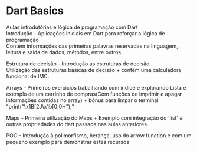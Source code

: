 # Dart Basics
Aulas introdutórias e lógica de programação com Dart<br />
Introdução - Aplicações iniciais em Dart para reforçar a lógica de programação<br />
Contém informações das primeiras palavras reservadas na linguagem, leitura e saída de dados, métodos, entre outros.<br />

Estrutura de decisão - Introdução as estruturas de decisão<br />
Utilização das estruturas básicas de decisão + contém uma calculadora funcional de IMC.<br />

Arrays - Primeiros exercícios trabalhando com índice e explorando Lista e exemplo de um carrinho de compras(Com funções de imprimir e apagar informações contidas no array) + bônus para limpar o terminal  "print("\x1B[2J\x1b[0;0H");"

Maps - Primeira utilização do Maps + Exemplo com integração do 'list' e outras propriedades do dart passada nas aulas anteriores.<br />

POO - Introdução à polimorfismo, herança, uso do arrow function e com um pequeno exemplo para demonstrar estes recursos
